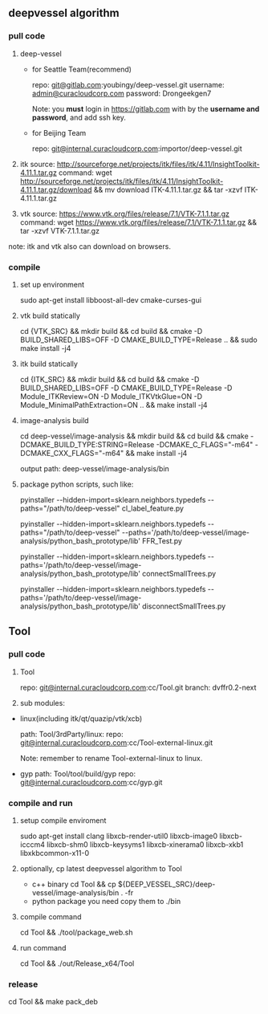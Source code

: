 ## deepvessel algorithm

### pull code

1. deep-vessel

   * for Seattle Team(recommend)

     repo: git@gitlab.com:youbingy/deep-vessel.git
     username: admin@curacloudcorp.com
     password: Drongeekgen7
    
     Note: you **must** login in https://gitlab.com with by the
           **username and password**, and add ssh key.
    
   * for Beijing Team

     repo: git@internal.curacloudcorp.com:importor/deep-vessel.git
 
 2. itk
    source: http://sourceforge.net/projects/itk/files/itk/4.11/InsightToolkit-4.11.1.tar.gz
    command: wget http://sourceforge.net/projects/itk/files/itk/4.11/InsightToolkit-4.11.1.tar.gz/download && mv download ITK-4.11.1.tar.gz && tar -xzvf ITK-4.11.1.tar.gz

  3. vtk
     source: https://www.vtk.org/files/release/7.1/VTK-7.1.1.tar.gz
     command: wget https://www.vtk.org/files/release/7.1/VTK-7.1.1.tar.gz && tar -xzvf VTK-7.1.1.tar.gz

note: itk and vtk also can download on browsers.

### compile

1. set up environment

    sudo apt-get install libboost-all-dev cmake-curses-gui

2. vtk build statically

    cd {VTK_SRC} && mkdir build && cd build && cmake -D BUILD_SHARED_LIBS=OFF -D CMAKE_BUILD_TYPE=Release .. && sudo make install -j4

3. itk build statically

    cd {ITK_SRC} && mkdir build && cd build && cmake -D BUILD_SHARED_LIBS=OFF -D CMAKE_BUILD_TYPE=Release -D Module_ITKReview=ON -D Module_ITKVtkGlue=ON -D Module_MinimalPathExtraction=ON .. && make install -j4

4. image-analysis build

    cd deep-vessel/image-analysis && mkdir build && cd build && cmake -DCMAKE_BUILD_TYPE:STRING=Release -DCMAKE_C_FLAGS="-m64" -DCMAKE_CXX_FLAGS="-m64" && make install -j4

    output path: deep-vessel/image-analysis/bin

5. package python scripts, such like:

    pyinstaller --hidden-import=sklearn.neighbors.typedefs --paths="/path/to/deep-vessel" cl_label_feature.py
    
    pyinstaller --hidden-import=sklearn.neighbors.typedefs --paths="/path/to/deep-vessel" --paths='/path/to/deep-vessel/image-analysis/python_bash_prototype/lib' FFR_Test.py
    
    pyinstaller --hidden-import=sklearn.neighbors.typedefs --paths='/path/to/deep-vessel/image-analysis/python_bash_prototype/lib' connectSmallTrees.py
    
    pyinstaller --hidden-import=sklearn.neighbors.typedefs --paths='/path/to/deep-vessel/image-analysis/python_bash_prototype/lib' disconnectSmallTrees.py

## Tool

### pull code

1. Tool

    repo: git@internal.curacloudcorp.com:cc/Tool.git
    branch: dvffr0.2-next

2. sub modules:
  * linux(including itk/qt/quazip/vtk/xcb)
  
    path: Tool/3rdParty/linux:
    repo: git@internal.curacloudcorp.com:cc/Tool-external-linux.git

    Note: remember to rename Tool-external-linux to linux.

  * gyp
    path: Tool/tool/build/gyp
    repo: git@internal.curacloudcorp.com:cc/gyp.git

### compile and run

1. setup compile enviroment

    sudo apt-get install clang libxcb-render-util0 libxcb-image0 libxcb-icccm4  libxcb-shm0 libxcb-keysyms1 libxcb-xinerama0 libxcb-xkb1 libxkbcommon-x11-0
 
2. optionally, cp latest deepvessel algorithm to Tool

   * c++ binary
     cd Tool && cp ${DEEP_VESSEL_SRC}/deep-vessel/image-analysis/bin . -fr 
   * python package
     you need copy them to ./bin
    
2. compile command

    cd Tool && ./tool/package_web.sh
    
3. run command

    cd Tool && ./out/Release_x64/Tool
    
### release

cd Tool && make pack_deb